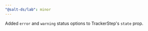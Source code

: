 ```yaml
---
"@salt-ds/lab": minor
---
```


Added `error` and `warning` status options to TrackerStep's `state` prop.
